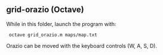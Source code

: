 ## grid-orazio (Octave)
While in this folder, launch the program with:
 
     octave grid_orazio.m maps/map.txt
     
Orazio can be moved with the keyboard controls (W, A, S, D).


